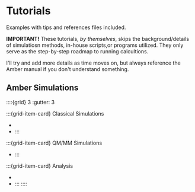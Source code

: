 # Tutorials

Examples with tips and references files included.

**IMPORTANT!**
These tutorials, *by themselves*, skips the background/details of simulatiosn methods, in-house scripts,or programs utilized. They only serve as the step-by-step roadmap to running calcultions. 

I'll try and add more details as time moves on, but always reference the Amber manual if you don't understand something.

## Amber Simulations

::::{grid} 3
:gutter: 3

:::{grid-item-card} Classical Simulations
<!-- :img-background: ../_static/images/ala.png -->

* [](simulation/simple)
* [](simulation/distance)
:::

:::{grid-item-card} QM/MM Simulations
* [](simulation/claisen)
:::

:::{grid-item-card} Analysis
* [](simulation/rmsd)
* [](simulation/rmsf)
:::
::::

